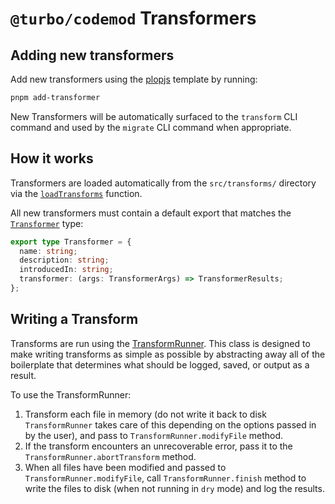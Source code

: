 # `@turbo/codemod` Transformers

## Adding new transformers

Add new transformers using the [plopjs](https://github.com/plopjs/plop) template by running:

```bash
pnpm add-transformer
```

New Transformers will be automatically surfaced to the `transform` CLI command and used by the `migrate` CLI command when appropriate.

## How it works

Transformers are loaded automatically from the `src/transforms/` directory via the [`loadTransforms`](../utils/loadTransformers.ts) function.

All new transformers must contain a default export that matches the [`Transformer`](../types.ts) type:

```ts
export type Transformer = {
  name: string;
  description: string;
  introducedIn: string;
  transformer: (args: TransformerArgs) => TransformerResults;
};
```

## Writing a Transform

Transforms are run using the [TransformRunner](../runner/Runner.ts). This class is designed to make writing transforms as simple as possible by abstracting away all of the boilerplate that determines what should be logged, saved, or output as a result.

To use the TransformRunner:

1. Transform each file in memory (do not write it back to disk `TransformRunner` takes care of this depending on the options passed in by the user), and pass to `TransformRunner.modifyFile` method.
2. If the transform encounters an unrecoverable error, pass it to the `TransformRunner.abortTransform` method.
3. When all files have been modified and passed to `TransformRunner.modifyFile`, call `TransformRunner.finish` method to write the files to disk (when not running in `dry` mode) and log the results.
